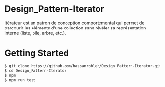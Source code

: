 # Design_Pattern-Iterator

Itérateur est un patron de conception comportemental qui permet
de parcourir les éléments d’une collection sans révéler sa
représentation interne (liste, pile, arbre, etc.).

# Getting Started
```bash
$ git clone https://github.com/hassanrobleh/Design_Pattern-Iterator.git
$ cd Design_Pattern-Iterator
$ npm 
$ npm run test
```
